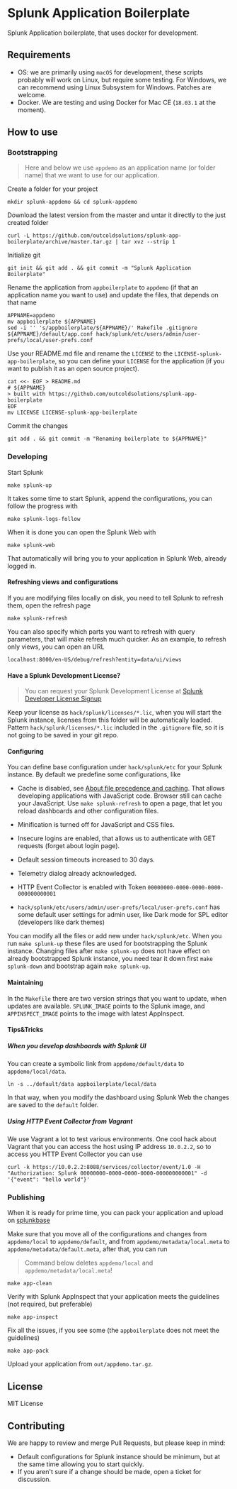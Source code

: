 # Splunk Application Boilerplate

Splunk Application boilerplate, that uses docker for development.

## Requirements

* OS: we are primarily using `macOS` for development, these scripts probably will work
on Linux, but require some testing. For Windows, we can recommend using Linux
Subsystem for Windows. Patches are welcome.
* Docker. We are testing and using Docker for Mac CE (`18.03.1` at the moment).

## How to use

### Bootstrapping

> Here and below we use `appdemo` as an application name (or folder name)
> that we want to use for our application.

Create a folder for your project

```
mkdir splunk-appdemo && cd splunk-appdemo
```

Download the latest version from the master and untar it directly to the just
created folder

```
curl -L https://github.com/outcoldsolutions/splunk-app-boilerplate/archive/master.tar.gz | tar xvz --strip 1
```

Initialize git

```
git init && git add . && git commit -m "Splunk Application Boilerplate"
```

Rename the application from `appboilerplate` to `appdemo` (if that an application
name you want to use) and update the files, that depends on that name

```
APPNAME=appdemo
mv appboilerplate ${APPNAME}
sed -i '' 's/appboilerplate/${APPNAME}/' Makefile .gitignore ${APPNAME}/default/app.conf hack/splunk/etc/users/admin/user-prefs/local/user-prefs.conf
```

Use your README.md file and rename the `LICENSE` to the `LICENSE-splunk-app-boilerplate`,
so you can define your `LICENSE` for the application (if you want to publish it
as an open source project).

```
cat <<- EOF > README.md
# ${APPNAME}
> built with https://github.com/outcoldsolutions/splunk-app-boilerplate
EOF
mv LICENSE LICENSE-splunk-app-boilerplate
```

Commit the changes

```
git add . && git commit -m "Renaming boilerplate to ${APPNAME}"
```

### Developing

Start Splunk

```
make splunk-up
```

It takes some time to start Splunk, append the configurations, you can follow
the progress with

```
make splunk-logs-follow
```

When it is done you can open the Splunk Web with

```
make splunk-web
```

That automatically will bring you to your application in Splunk Web, already
logged in.

#### Refreshing views and configurations

If you are modifying files locally on disk, you need to tell Splunk to refresh
them, open the refresh page

```
make splunk-refresh
```

You can also specify which parts you want to refresh with query parameters,
that will make refresh much quicker. As an example, to refresh only views, you
can open an URL

```
localhost:8000/en-US/debug/refresh?entity=data/ui/views
```

#### Have a Splunk Development License?

> You can request your Splunk Development License at [Splunk Developer License Signup](http://dev.splunk.com/page/developer_license_sign_up)

Keep your license as `hack/splunk/licenses/*.lic`, when you will start the Splunk instance,
licenses from this folder will be automatically loaded. Pattern `hack/splunk/licenses/*.lic`
included in the `.gitignore` file, so it is not going to be saved in your git repo. 

#### Configuring

You can define base configuration under `hack/splunk/etc` for your Splunk instance.
By default we predefine some configurations, like

- Cache is disabled, see [About file precedence and caching](http://dev.splunk.com/view/webframework-developapps/SP-CAAAE6T).
That allows developing applications with JavaScript code. Browser still can cache your JavaScript.
Use `make splunk-refresh` to
open a page, that let you reload dashboards and other configuration files.

- Minification is turned off for JavaScript and CSS files.

- Insecure logins are enabled, that allows us to authenticate with GET
requests (forget about login page).

- Default session timeouts increased to 30 days.

- Telemetry dialog already acknowledged.

- HTTP Event Collector is enabled with Token `00000000-0000-0000-0000-000000000001`

- `hack/splunk/etc/users/admin/user-prefs/local/user-prefs.conf` has some
default user settings for admin user, like Dark mode for SPL editor (developers
like dark themes)

You can modify all the files or add new under `hack/splunk/etc`. When you run
`make splunk-up` these files are used for bootstrapping the
Splunk instance. Changing files after `make splunk-up` does not have effect
on already bootstrapped Splunk instance, you need tear it down first `make splunk-down`
and bootstrap again `make splunk-up`.

#### Maintaining

In the `Makefile` there are two version strings that you want to update, when
updates are available. `SPLUNK_IMAGE` points to the Splunk image,
and `APPINSPECT_IMAGE` points to the image with latest AppInspect.

#### Tips&Tricks

##### When you develop dashboards with Splunk UI

You can create a symbolic link from `appdemo/default/data` to `appdemo/local/data`.

```
ln -s ../default/data appboilerplate/local/data
```

In that way, when you modify the dashboard using Splunk Web
the changes are saved to the `default` folder.

##### Using HTTP Event Collector from Vagrant

We use Vagrant a lot to test various environments. One cool hack about Vagrant
that you can access the host using IP address `10.0.2.2`, so to access you HTTP
Event Collector you can use

```
curl -k https://10.0.2.2:8088/services/collector/event/1.0 -H "Authorization: Splunk 00000000-0000-0000-0000-000000000001" -d '{"event": "hello world"}'
```

### Publishing

When it is ready for prime time, you can pack your application and upload
on [splunkbase](https://splunkbase.splunk.com)

Make sure that you move all of the configurations and changes from
`appdemo/local` to `appdemo/default`, and from `appdemo/metadata/local.meta` to
`appdemo/metadata/default.meta`, after that, you can run

> Command below deletes `appdemo/local` and `appdemo/metadata/local.meta`!

```
make app-clean
```

Verify with Splunk AppInspect that your application meets the guidelines
(not required, but preferable)

```
make app-inspect
```

Fix all the issues, if you see some (the `appboilerplate` does not meet the
guidelines)

```
make app-pack
```

Upload your application from `out/appdemo.tar.gz`.

## License

MIT License

## Contributing

We are happy to review and merge Pull Requests, but please keep in mind:

* Default configurations for Splunk instance should be minimum, but at the same
time allowing you to start quickly.
* If you aren't sure if a change should be made, open a ticket for discussion.
